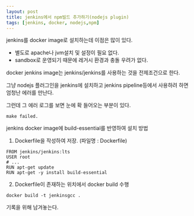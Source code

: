 ```yaml
---
layout: post
title: jenkins에서 npm빌드 추가하기(nodejs plugin)
tags: [jenkins, docker, nodejs,npm] 
---
```




jenkins를 docker image로 설치하는데 이점은 많이 있다. 

* 별도로 apache나 jvm설치 및 설정이 필요 없다.
* sandbox로 운영되기 때문에 레거시 환경과 충돌 우려가 없다. 

docker jenkins image는 jenkins/jenkins를 사용하는 것을 전제조건으로 한다.

그냥 nodejs 플러그인을 jenkins에 설치하고 jenkins pipeline등에서 사용하려 하면 엄청난 에러를 만난다. 

그런데 그 에러 로그를 보면 눈에 확 들어오는 부분이 있다.

```
make failed. 
```







jenkins docker image에 build-essential를 반영하여 설치 방법

1. Dockerfile을 작성하여 저장. (파일명 : Dockerfile)

```
FROM jenkins/jenkins:lts
USER root
# ...
RUN apt-get update
RUN apt-get -y install build-essential
```

2. Dockerfile이 존재하는 위치에서 docker build 수행

```
docker build -t jenkinsgcc .
```





기록을 위해 남겨놓는다. 

